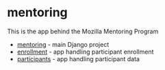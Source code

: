 # mentoring

This is the app behind the Mozilla Mentoring Program

* [mentoring](./mentoring) - main Django project
* [enrollment](./enrollment) - app handling participant enrollment
* [participants](./participants) - app handling participant data
